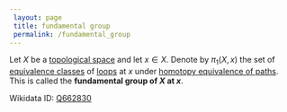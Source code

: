 ```yaml
---
 layout: page
 title: fundamental group
 permalink: /fundamental_group
---
```

Let $X$ be a [topological space](https://defsmath.github.io/DefsMath/topological_space) and let $x \in X$. Denote by $\pi_1(X,x)$ the set of [equivalence classes](https://defsmath.github.io/DefsMath/equivalence_class) of [loops](https://defsmath.github.io/DefsMath/loop) at $x$ under [homotopy equivalence of paths](https://defsmath.github.io/DefsMath/homotopy_equivalence_of_paths). This is called the **fundamental group of $X$ at $x$**.

Wikidata ID: [Q662830](https://www.wikidata.org/wiki/Q662830)